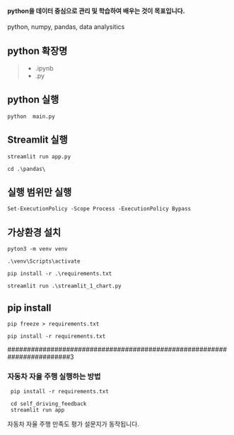 #### python을 데이터 중심으로 관리 및 학습하여 배우는 것이 목표입니다. 

python, numpy, pandas, data analysitics 


## python 확장명 

> - .ipynb 
> - .py 


## python 실행 

```
python  main.py 
```

## Streamlit 실행 

```
streamlit run app.py 
```

```
cd .\pandas\
```


## 실행 범위만 실행 
```
Set-ExecutionPolicy -Scope Process -ExecutionPolicy Bypass
```


## 가상환경 설치 
```
pyton3 -m venv venv 
```

```
.\venv\Scripts\activate
```

```
pip install -r .\requirements.txt 
```

```
streamlit run .\streamlit_1_chart.py
```

## pip install 

```
pip freeze > requirements.txt 
```
```
pip install -r requirements.txt 
```
########################################################################3

### 자동차 자율 주행 실행하는 방법 

```
 pip install -r requirements.txt 
```

```
 cd self_driving_feedback
 streamlit run app 
```

자동차 자율 주행 만족도 평가 설문지가 동작됩니다.  